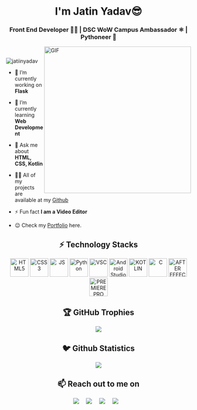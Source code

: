 <h1 align="center">I'm Jatin Yadav😎</h1>
<h3 align="center">Front End Developer 👨‍💻 | DSC WoW Campus Ambassador ⚛️ | Pythoneer 🐍</h3>

<img align="right" alt="GIF" src="https://cdn.dribbble.com/users/2145071/screenshots/4503713/dev.gif" width="400px" /><br>


<p align="left"> <img src="https://komarev.com/ghpvc/?username=jatiinyadav&label=Profile+Views" alt="jatiinyadav" /> </p>

- 🔭 I’m currently working on **Flask**

- 🌱 I’m currently learning **Web Development**

- 💬 Ask me about **HTML, CSS, Kotlin**

- 👨‍💻 All of my projects are available at my [Github](https://github.com/jatiinyadav?tab=repositories)

- ⚡ Fun fact **I am a Video Editor**

-  😉 Check my [Portfolio](http://jatiinyadav.me/) here.

<h2 align="center">⚡️ Technology Stacks</h2>
<p align="center">
 <img src="https://img.icons8.com/color/480/000000/html-5.png" alt ="HTML5" width ="50" height ="50" />
 <img src="https://img.icons8.com/color/480/000000/css3.png" alt ="CSS3" width ="50" height ="50"/>
 <img src="https://img.icons8.com/color/480/000000/javascript.png" alt = " JS" width ="50" height ="50" />
 <img src="https://img.icons8.com/color/480/000000/python.png" alt = "Python" width ="50" height ="50" />
 <img src="https://img.icons8.com/color/480/000000/visual-studio-code-2019.png" alt ="VSC" width ="50" height ="50"/>
 <img src="https://upload.wikimedia.org/wikipedia/commons/3/34/Android_Studio_icon.svg" alt = "Android Studio" width ="50" height ="50"/>
 <img src="https://img.icons8.com/color/480/000000/kotlin.png" alt ="KOTLIN" width ="50" height ="50"/>
 <img src="https://img.icons8.com/color/480/000000/c-programming.png" alt ="C" width ="50" height ="50"/>
 <img src="https://img.icons8.com/color/480/000000/adobe-after-effects.png" alt = "AFTER EFFECTS" width ="50" height ="50"/>
 <img src="https://img.icons8.com/color/480/000000/adobe-premiere-pro.png" alt = "PREMIERE PRO"width ="50" height ="50"/>
</p>

<h2> <summary align="center">🏆 GitHub Trophies </summary></h2>
<p align="center">
  <a href="https://github.com/ryo-ma/github-profile-trophy" target="_blank">
    <img src="https://github-profile-trophy.vercel.app/?username=jatiinyadav&theme=dracula&row=1"/>
  </a>
</p>

<h2 align="center">🐦 Github Statistics </h2>
<p align="center">
<img src="https://github-profile-trophy.vercel.app/?username=jatiinyadav&theme=darkhub&row=1&no-frame=true&no-bg=true" />
</p>

<h2 align="center">📫 Reach out to me on</h2>
<p align="center">
  <a target="_blank"href="https://www.linkedin.com/in/jatin-yadav-77409b19b//"><img src="https://img.shields.io/badge/linkedin-%230077B5.svg?&style=for-the-badge&logo=linkedin&logoColor=white" /></a>&nbsp;&nbsp;&nbsp;&nbsp;
  <a target="_blank"href="https://twitter.com/jatiin_yadav"><img src="https://img.shields.io/badge/twitter-%231DA1F2.svg?&style=for-the-badge&logo=twitter&logoColor=white" /></a>&nbsp;&nbsp;&nbsp;&nbsp;
  <a href="mailto:jatin27yadav@gmail.com?subject=Hello%20Jatin,%20From%20Github"><img src="https://img.shields.io/badge/gmail-%23D14836.svg?&style=for-the-badge&logo=gmail&logoColor=white" /></a>&nbsp;&nbsp;&nbsp;&nbsp;
  <a href="https://www.instagram.com/jatiin_yadav/"><img src="https://img.shields.io/badge/instagram-%23D14836.svg?&style=for-the-badge&logo=instagram&logoColor=pink" /></a>&nbsp;&nbsp;&nbsp;&nbsp;
</p>
